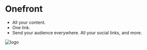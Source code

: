 # Onefront

- All your content.
- One link.
- Send your audience everywhere. All your social links, and more.


![logo](logo.png)




